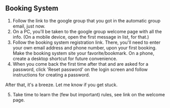 ## Booking System

1. Follow the link to the google group that you got in the automatic group email, just now.
2. On a PC, you'll be taken to the google group welcome page with all the info. (On a mobile device, open the first message in list, for that.)
3. Follow the booking system registration link. There, you'll need to enter your own email address and phone number, upon your first booking. Make the booking system site your favorite/bookmark. On a phone, create a desktop shortcut for future convenience.
4. When you come back the first time after that and are asked for a password, click 'Reset password' on the login screen and follow instructions for creating a password.

After that, it's a breeze. Let me know if you get stuck.

5. Take time to learn the (few but important) rules, see link on the welcome page.

